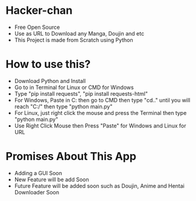 # Hacker-chan


- Free Open Source
- Use as URL to Download any Manga, Doujin and etc
- This Project is made from Scratch using Python


# How to use this?

- Download Python and Install
- Go to in Terminal for Linux or CMD for Windows
- Type "pip install requests", "pip install requests-html"
- For Windows, Paste in C: then go to CMD then type "cd.." until you will reach "C:/" then type "python main.py"
- For Linux, just right click the mouse and press the Terminal then type "python main.py"
- Use Right Click Mouse then Press "Paste" for Windows and Linux for URL

# Promises About This App


- Adding a GUI Soon
- New Feature will be add Soon
- Future Feature will be added soon such as Doujin, Anime and Hentai Downloader Soon


